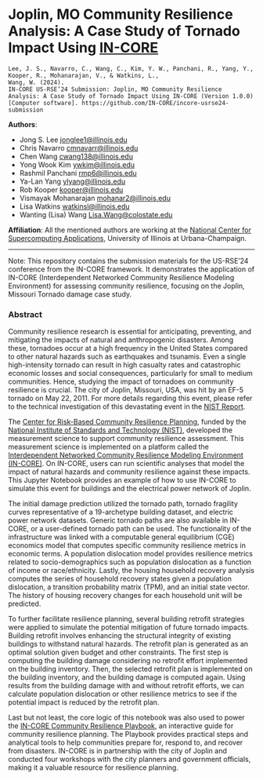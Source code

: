 # Joplin, MO Community Resilience Analysis: A Case Study of Tornado Impact Using [IN-CORE](https://incore.ncsa.illinois.edu/)

```
Lee, J. S., Navarro, C., Wang, C., Kim, Y. W., Panchani, R., Yang, Y., Kooper, R., Mohanarajan, V., & Watkins, L., 
Wang, W. (2024). 
IN-CORE US-RSE’24 Submission: Joplin, MO Community Resilience Analysis: A Case Study of Tornado Impact Using IN-CORE (Version 1.0.0) 
[Computer software]. https://github.com/IN-CORE/incore-usrse24-submission
```

**Authors**:

- Jong S. Lee <jonglee1@illinois.edu>
- Chris Navarro <cmnavarr@illinois.edu>
- Chen Wang <cwang138@illinois.edu>
- Yong Wook Kim <ywkim@illinois.edu>
- Rashmil Panchani <rmp6@illinois.edu>
- Ya-Lan Yang <ylyang@illinois.edu>
- Rob Kooper <kooper@illinois.edu>
- Vismayak Mohanarajan <mohanar2@illinois.edu>
- Lisa Watkins <watkinsl@illinois.edu>
- Wanting (Lisa) Wang <Lisa.Wang@colostate.edu>

**Affiliation**: All the mentioned authors are working at
the [National Center for Supercomputing Applications](https://www.ncsa.illinois.edu/),
University of Illinois at Urbana-Champaign.

---

Note: This repository contains the submission materials for the US-RSE’24 conference from the IN-CORE framework. It
demonstrates the application of IN-CORE (Interdependent Networked Community Resilience Modeling Environment) for
assessing community resilience, focusing on the Joplin, Missouri Tornado damage case study.

### Abstract

Community resilience research is essential for anticipating, preventing, and mitigating the impacts of natural and
anthropogenic disasters. Among these, tornadoes occur at a high frequency in the United States compared to other
natural hazards such as earthquakes and tsunamis. Even a single high-intensity tornado can result in high casualty
rates and catastrophic economic losses and social consequences, particularly for small to medium communities. Hence,
studying the impact of tornadoes on community resilience is crucial. The city of Joplin, Missouri, USA, was hit by an
EF-5 tornado on May 22, 2011. For more details regarding this event, please refer to the technical investigation of
this devastating event in the [NIST Report](https://nvlpubs.nist.gov/nistpubs/NCSTAR/NIST.NCSTAR.3.pdf).

The [Center for Risk-Based Community Resilience Planning](http://resilience.colostate.edu/), funded by
the [National Institute of Standards and Technology (NIST)](https://www.nist.gov/), developed the measurement science
to support community resilience assessment. This measurement science is implemented on a platform called
the [Interdependent Networked Community Resilience Modeling Environment (IN-CORE)](https://incore.ncsa.illinois.edu/).
On IN-CORE, users can run scientific analyses that model the impact of natural hazards and community resilience against
these impacts. This Jupyter Notebook provides an example of how to use IN-CORE to simulate this event for buildings and
the electrical power network of Joplin.

The initial damage prediction utilized the tornado path, tornado fragility curves representative of a 19-archetype
building dataset, and electric power network datasets. Generic tornado paths are also available in IN-CORE, or a
user-defined tornado path can be used. The functionality of the infrastructure was linked with a computable general
equilibrium (CGE) economics model that computes specific community resilience metrics in economic terms. A population
dislocation model provides resilience metrics related to socio-demographics such as population dislocation as a
function of income or race/ethnicity. Lastly, the housing household recovery analysis computes the series of household
recovery states given a population dislocation, a transition probability matrix (TPM), and an initial state vector. The
history of housing recovery changes for each household unit will be predicted.

To further facilitate resilience planning, several building retrofit strategies were applied to simulate the potential
mitigation of future tornado impacts. Building retrofit involves enhancing the structural integrity of existing
buildings to withstand natural hazards. The retrofit plan is generated as an optimal solution given budget and other
constraints. The first step is computing the building damage considering no retrofit effort implemented on the building
inventory. Then, the selected retrofit plan is implemented on the building inventory, and the building damage is
computed again. Using results from the building damage with and without retrofit efforts, we can calculate population
dislocation or other resilience metrics to see if the potential impact is reduced by the retrofit plan.

Last but not least, the core logic of this notebook was also used to power
the [IN-CORE Community Resilience Playbook](https://incore.ncsa.illinois.edu/playbook/joplin/), an interactive guide
for community resilience planning. The Playbook provides practical steps and analytical tools to help communities
prepare for, respond to, and recover from disasters. IN-CORE is in partnership with the city of Joplin and conducted
four workshops with the city planners and government officials, making it a valuable resource for resilience planning.

